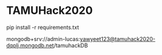 # TAMUHack2020
pip install -r requirements.txt

mongodb+srv://admin-lucas:yawyeet123@tamuhack2020-dqplj.mongodb.net/tamuhackDB
